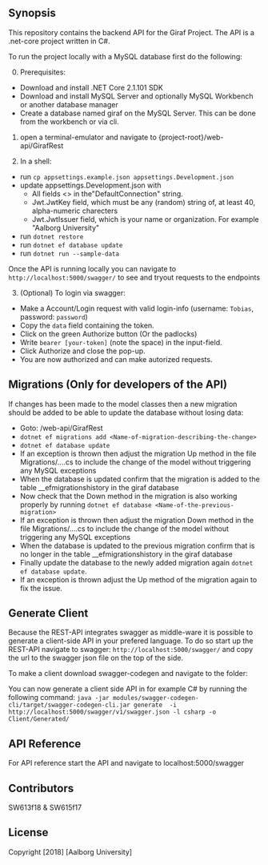## Synopsis

This repository contains the backend API for the Giraf Project. The API is a .net-core project written in C#.

To run the project locally with a MySQL database first do the following:

0. Prerequisites:
  - Download and install .NET Core 2.1.101 SDK
  - Download and install MySQL Server and optionally MySQL Workbench or another database manager
  - Create a database named giraf on the MySQL Server. This can be done from the workbench or via cli.

1. open a terminal-emulator and navigate to {project-root}/web-api/GirafRest

2. In a shell:
  - run `cp appsettings.example.json appsettings.Development.json`
  - update appsettings.Development.json with 
	- All fields <> in the"DefaultConnection" string.
    - Jwt.JwtKey field, which must be any (random) string of, at least 40, alpha-numeric charecters
    - Jwt.JwtIssuer field, which is your name or organization. For example "Aalborg University"
  - run `dotnet restore`
  - run `dotnet ef database update`
  - run `dotnet run --sample-data`

Once the API is running locally you can navigate to `http://localhost:5000/swagger/` to see and tryout requests to the endpoints

3. (Optional) To login via swagger:
  - Make a Account/Login request with valid login-info (username: `Tobias`, password: `password`)
  - Copy the `data` field containing the token.
  - Click on the green Authorize button (Or the padlocks)
  - Write `bearer [your-token]` (note the space) in the input-field. 
  - Click Authorize and close the pop-up. 
  - You are now authorized and can make autorized requests.

## Migrations (Only for developers of the API)
If changes has been made to the model classes then a new migration should be added to be able to update the database without losing data:
  - Goto: /web-api/GirafRest
  - `dotnet ef migrations add <Name-of-migration-describing-the-change>`
  - `dotnet ef database update`
  - If an exception is thrown then adjust the migration Up method in the file Migrations/...<Name-of-migration-describing-the-change>.cs to include the change of the model without triggering any MySQL exceptions
  - When the database is updated confirm that the migration <Name-of-migration-describing-the-change> is added to the table __efmigrationshistory in the giraf database
  - Now check that the Down method in the migration is also working properly by running `dotnet ef database <Name-of-the-previous-migration>`
  - If an exception is thrown then adjust the migration Down method in the file Migrations/...<Name-of-migration-describing-the-change>.cs to include the change of the model without triggering any MySQL exceptions
  - When the database is updated to the previous migration confirm that <Name-of-migration-describing-the-change> is no longer in the table __efmigrationshistory in the giraf database
  - Finally update the database to the newly added migration again `dotnet ef database update`. 
  - If an exception is thrown adjust the Up method of the migration again to fix the issue. 

## Generate Client
Because the REST-API integrates swagger as middle-ware it is possible to generate a client-side API in your prefered language. To do so start up the REST-API navigate to swagger: `http://localhost:5000/swagger/` and copy the url to the swagger json file on the top of the side.

To make a client download swagger-codegen and navigate to the folder:

You can now generate a client side API in for example C# by running the following command:   `java -jar modules/swagger-codegen-cli/target/swagger-codegen-cli.jar generate  -i http://localhost:5000/swagger/v1/swagger.json -l csharp -o Client/Generated/` 

## API Reference

For API reference start the API and navigate to localhost:5000/swagger

## Contributors

SW613f18 & SW615f17

## License

Copyright [2018] [Aalborg University]
